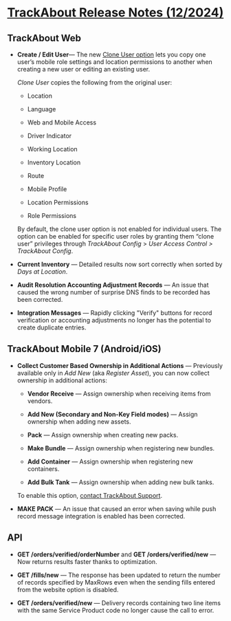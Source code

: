 # [TrackAbout Release Notes (12/2024)](https://supportkb.trackabout.com/Content/Source/RNs/RN-351-Prod.htm)

## TrackAbout Web

-   **Create / Edit User**— The new  [Clone User option](https://supportkb.trackabout.com/Content/Source/HowTo/copysettingsfromoneusertoanother.htm)  lets you copy one user’s mobile role settings and location permissions to another when creating a new user or editing an existing user.
  
    _Clone User_  copies the following from the original user:
    
    -   Location
        
    -   Language
        
    -   Web and Mobile Access
        
    -   Driver Indicator
        
    -   Working Location
        
    -   Inventory Location
        
    -   Route
        
    -   Mobile Profile
        
    -   Location Permissions
        
    -   Role Permissions
        
    
    By default, the clone user option is not enabled for individual users. The option can be enabled for specific user roles by granting them “clone user” privileges through  _TrackAbout Config_ > _User Access Control > TrackAbout Config_.
    
-   **Current Inventory**  — Detailed results now sort correctly when sorted by  _Days at Location_.
    
-   **Audit Resolution Accounting Adjustment Records**  — An issue that caused the wrong number of surprise DNS finds to be recorded has been corrected.
    
-   **Integration Messages**  — Rapidly clicking "Verify" buttons for record verification or accounting adjustments no longer has the potential to create duplicate entries.
    

## TrackAbout Mobile 7 (Android/iOS)

-   **Collect Customer Based Ownership in Additional Actions**  — Previously available only in  _Add New_  (aka  _Register Asset_), you can now collect ownership in additional actions:
    
	 -  **Vendor Receive**  — Assign ownership when receiving items from vendors.
    
    - **Add New (Secondary and Non-Key Field modes)**  — Assign ownership when adding new assets.
    
    - **Pack**  — Assign ownership when creating new packs.
    
    - **Make Bundle**  — Assign ownership when registering new bundles.
    
    - **Add Container**  — Assign ownership when registering new containers.
    
    - **Add Bulk Tank**  — Assign ownership when adding new bulk tanks.
    
    To enable this option, [contact TrackAbout Support](https://supportkb.trackabout.com/Content/Source/MW/Contact_Us.htm).
    
-   **MAKE PACK**  — An issue that caused an error when saving while push record message integration is enabled has been corrected.
    

## API

-   **GET /orders/verified/orderNumber** and **GET /orders/verified/new**  — Now returns results faster thanks to optimization.
    
-   **GET /fills/new**  — The response has been updated to return the number of records specified by MaxRows even when the sending fills entered from the website option is disabled.
    
-   **GET /orders/verified/new**  — Delivery records containing two line items with the same Service Product code no longer cause the call to error.

